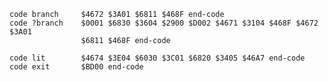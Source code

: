     code branch     $4672 $3A01 $6811 $468F end-code
    code ?branch    $0001 $6830 $3604 $2900 $D002 $4671 $3104 $468F $4672 $3A01
                    $6811 $468F end-code

    code lit        $4674 $3E04 $6030 $3C01 $6820 $3405 $46A7 end-code
    code exit       $BD00 end-code
